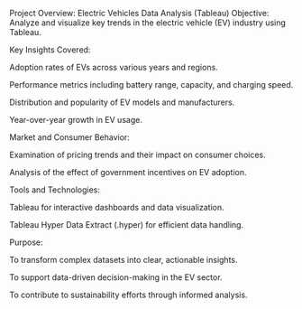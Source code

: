 Project Overview: Electric Vehicles Data Analysis (Tableau)
Objective: Analyze and visualize key trends in the electric vehicle (EV) industry using Tableau.

Key Insights Covered:

Adoption rates of EVs across various years and regions.

Performance metrics including battery range, capacity, and charging speed.

Distribution and popularity of EV models and manufacturers.

Year-over-year growth in EV usage.

Market and Consumer Behavior:

Examination of pricing trends and their impact on consumer choices.

Analysis of the effect of government incentives on EV adoption.

Tools and Technologies:

Tableau for interactive dashboards and data visualization.

Tableau Hyper Data Extract (.hyper) for efficient data handling.

Purpose:

To transform complex datasets into clear, actionable insights.

To support data-driven decision-making in the EV sector.

To contribute to sustainability efforts through informed analysis.
